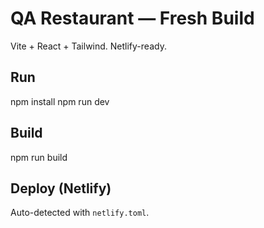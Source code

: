 # QA Restaurant — Fresh Build
Vite + React + Tailwind. Netlify-ready.

## Run
npm install
npm run dev

## Build
npm run build

## Deploy (Netlify)
Auto-detected with `netlify.toml`.
